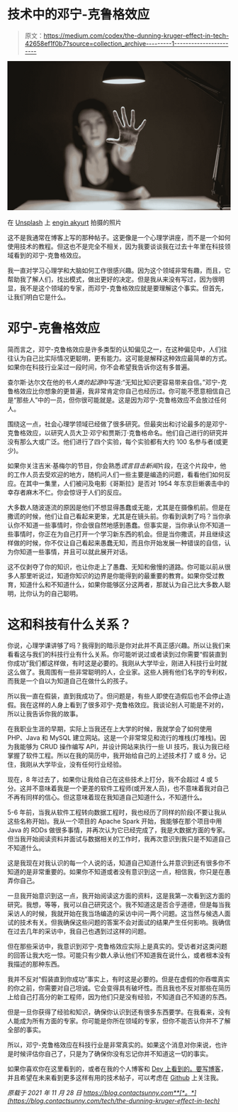# 技术中的邓宁-克鲁格效应

> 原文：<https://medium.com/codex/the-dunning-kruger-effect-in-tech-42658ef1f0b7?source=collection_archive---------1----------------------->

![](img/0b42e2751ee07467f44b5c154eab80cf.png)

在 [Unsplash](https://unsplash.com/s/photos/psychology?utm_source=unsplash&utm_medium=referral&utm_content=creditCopyText) 上 [engin akyurt](https://unsplash.com/@enginakyurt?utm_source=unsplash&utm_medium=referral&utm_content=creditCopyText) 拍摄的照片

这不是我通常在博客上写的那种帖子。这更像是一个心理学讲座，而不是一个如何使用技术的教程。但这也不是完全不相关，因为我要谈谈我在过去十年里在科技领域看到的邓宁-克鲁格效应。

我一直对学习心理学和大脑如何工作很感兴趣。因为这个领域非常有趣，而且，它帮助我了解人们，找出模式，做出更好的决定。但是我从来没有写过，因为很明显，我不是这个领域的专家，而邓宁-克鲁格效应就是要理解这个事实。但首先，让我们明白它是什么。

# 邓宁-克鲁格效应

简而言之，邓宁-克鲁格效应是许多类型的认知偏见之一，在这种偏见中，人们往往认为自己比实际情况更聪明，更有能力。这可能是解释这种效应最简单的方式。如果你在科技行业呆过一段时间，你不会希望我告诉你这有多普遍。

查尔斯·达尔文在他的书*人类的起源*中写道:“无知比知识更容易带来自信。”邓宁-克鲁格效应比你想象的更普遍，我非常肯定你自己也经历过。你可能不愿意相信自己是“那些人”中的一员，但你很可能就是。这是因为邓宁-克鲁格效应不会放过任何人。

围绕这一点，社会心理学领域已经做了很多研究。但最突出和讨论最多的是邓宁-克鲁格效应，以研究人员大卫·邓宁和贾斯汀·克鲁格命名。他们自己进行的研究并没有那么大或广泛。他们进行了四个实验，每个实验都有大约 100 名参与者(或更少)。

如果你关注吉米·基梅尔的节目，你会熟悉*谎言目击新闻*片段，在这个片段中，他的工作人员去受欢迎的地方，随机问人们一些主要是编造的问题，看看他们如何反应。在其中一集里，人们被问及电影《哥斯拉》是否对 1954 年东京巨蜥袭击中的幸存者麻木不仁。你会惊讶于人们的反应。

大多数人随波逐流的原因是他们不想显得愚蠢或无能，尤其是在摄像机前。但是在撒谎的时候，他们让自己看起来更笨，尤其是在镜头前。你看到讽刺了吗？当你承认你不知道一些事情时，你会很自然地感到愚蠢。但事实是，当你承认你不知道一些事情时，你正在为自己打开一个学习新东西的机会。但是当你撒谎，并且继续这样做的时候，你不仅让自己看起来愚蠢无知，而且你开始发展一种错误的自信，认为你知道一些事情，并且可以就此展开对话。

这不仅剥夺了你的知识，也让你走上了愚蠢、无知和傲慢的道路。你可能以前从很多人那里听说过，知道你知识的边界是你能得到的最重要的教育。如果你受过教育，知道什么和不知道什么，如果你能够区分这两者，那就认为自己比大多数人聪明，比你认为的自己聪明。

# 这和科技有什么关系？

你说，心理学课讲够了吗？我得到的暗示是你对此并不真正感兴趣。所以让我们来看看这与我们的科技行业有什么关系。你可能听说过或者读到过你需要“假装直到你成功”我们都这样做，有时这是必要的。我刚从大学毕业，刚进入科技行业时就这么做了。我周围有一些非常聪明的人，企业家。这些人拥有他们名字的专利权，而我是一个自以为知道自己在做什么的孩子。

所以我一直在假装，直到我成功了。但问题是，有些人即使在造假后也不会停止造假。我在这样的人身上看到了很多邓宁-克鲁格效应。我谈论别人可能是不对的，所以让我告诉你我的故事。

在我职业生涯的早期，实际上当我还在上大学的时候，我就学会了如何使用 PHP、Java 和 MySQL 建立网站。这是一个非常常见和流行的堆栈(灯堆栈)。因为我能够为 CRUD 操作编写 API，并设计网站来执行一些 UI 技巧，我认为我已经掌握了软件工程。所以在我的简历中，我开始给自己的上述技术打 7 或 8 分。记住，我刚从大学毕业，没有任何行业经验。

现在，8 年过去了，如果你让我给自己在这些技术上打分，我不会超过 4 或 5 分。这并不意味着我是一个更差的软件工程师(或开发人员)，也不意味着我对自己不再有同样的信心。但这意味着现在我知道自己知道什么，不知道什么。

5-6 年前，当我从软件工程转向数据工程时，我也经历了同样的阶段(不要让我从这些名称开始)。我从一个项目的 Apache Spark 开始，我能够在那个项目中用 Java 的 RDDs 做很多事情，并再次认为它已经完成了，我是大数据方面的专家。但当我开始阅读资料并面试与数据相关的工作时，我再次意识到我只是不知道自己不知道什么。

这是我现在对我认识的每一个人说的话，知道自己知道什么并意识到还有很多你不知道的是非常重要的。如果你不知道或者没有意识到这一点，相信我，你只是在愚弄你自己。

一旦我开始意识到这一点，我开始阅读这方面的资料，这是我第一次看到这方面的研究。我想，等等，我可以自己研究这个。我不知道这是否合乎道德，但是每当我采访人的时候，我就开始在我当场编造的采访中问一两个问题。这当然与候选人面试的技术有关。但我确保这些问题的答案不会对面试的结果产生任何影响。我确信在过去几年的采访中，我自己也遇到过这样的问题。

但在那些采访中，我意识到邓宁-克鲁格效应实际上是真实的。受访者对这类问题的回答让我大吃一惊。可能只有少数人承认他们不知道我在说什么，或者根本没有我描述的那种东西。

我并不反对“假装直到你成功”事实上，有时这是必要的。但是在虚假的你吞噬真实的你之前，你需要对自己坦诚。它会变得具有破坏性。而且我也不反对那些在简历上给自己打高分的新工程师，因为他们只是没有经验，不知道自己不知道的东西。

但是一旦你获得了经验和知识，确保你认识到还有很多东西要学。在我看来，没有人能成为所有方面的专家。你可能是你所在领域的专家，但你不能否认你并不了解全部的事实。

所以，邓宁-克鲁格效应在科技行业是非常真实的。如果这个消息对你来说，也许是时候评估你自己了，只是为了确保你没有忘记你并不知道这一切的事实。

如果你喜欢你在这里看到的，或者在我的个人博客和 [Dev 上看到的。要写博客](https://dev.to/contactsunny)，并且希望在未来看到更多这样有用的技术帖子，可以考虑在 [Github](https://github.com/sponsors/contactsunny) 上关注我。

*原载于 2021 年 11 月 28 日 https://blog.contactsunny.com**[*。*](https://blog.contactsunny.com/tech/the-dunning-kruger-effect-in-tech)*